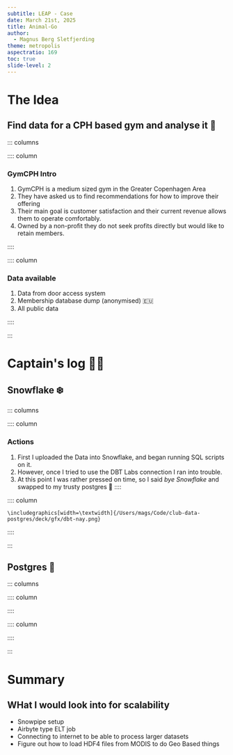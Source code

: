 ```yaml
---
subtitle: LEAP - Case
date: March 21st, 2025
title: Animal-Go
author:
  - Magnus Berg Sletfjerding
theme: metropolis
aspectratio: 169
toc: true
slide-level: 2
---
```


# The Idea
## Find data for a CPH based gym and analyse it 💸

::: columns

:::: column

### GymCPH Intro
1. GymCPH is a medium sized gym in the Greater Copenhagen Area
2. They have asked us to find recommendations for how to improve their offering
3. Their main goal is customer satisfaction and their current revenue allows them to operate comfortably.
4. Owned by a non-profit they do not seek profits directly but would like to retain members. 

::::

:::: column

### Data available
1. Data from door access system
2. Membership database dump (anonymised) 🇪🇺
3. All public data

::::

:::







# Captain's log 👨‍✈️
## Snowflake ❄️

::: columns

:::: column
### Actions
1. First I uploaded the Data into Snowflake, and began running SQL scripts on it.
2. However, once I tried to use the DBT Labs connection I ran into trouble.
3. At this point I was rather pressed on time, so I said _bye Snowflake_ and swapped to my trusty postgres 🐘
::::

:::: column

```{=latex}
\includegraphics[width=\textwidth]{/Users/mags/Code/club-data-postgres/deck/gfx/dbt-nay.png}
```

::::

:::

## Postgres 🐘

::: columns

:::: column

::::

:::: column

::::

:::




# Summary 

## WHat I would look into for scalability
- Snowpipe setup 
- Airbyte type ELT job 
- Connecting to internet to be able to process larger datasets
- Figure out how to load HDF4 files from MODIS to do Geo Based things 